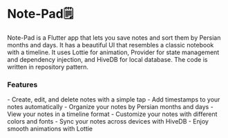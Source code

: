 <h1 align="left">Note-Pad🗒</h1>
Note-Pad is a Flutter app that lets you save notes and sort them by Persian months and days.
It has a beautiful UI that resembles a classic notebook with a timeline.
It uses Lottie for animation,
Provider for state management and dependency injection,
and HiveDB for local database.
The code is written in repository pattern.

<h3 align="left">Features</h3>
- Create, edit, and delete notes with a simple tap
- Add timestamps to your notes automatically
- Organize your notes by Persian months and days
- View your notes in a timeline format 
- Customize your notes with different colors and fonts
- Sync your notes across devices with HiveDB
- Enjoy smooth animations with Lottie

